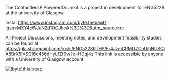 The ContactlessPiPoweredDrumkit is a project in development for ENG5228 at the university of Glasgow.

Insta: https://www.instagram.com/byte.thebeat?igsh=MXY4cWJuN2d1OGJhcA%3D%3D&utm_source=qr

All Project Discussions, meeting notes, and development feasibility studies can be found at https://gla.sharepoint.com/:o:/s/ENG5228RTEP/Er4JzmCRMUZCnUjhNUSQIA8BrX5IVSQI6c456dHyLfZf0w?e=HDqj4z
This link is accessible by anyone with a University of Glasgow account.

![(byte)this.beat;](http://url/to/img.png](https://github.com/GrantMaiden/ContactlessPiPoweredDrumkit/blob/main/docs/ByteThisBeat.jpg)https://github.com/GrantMaiden/ContactlessPiPoweredDrumkit/blob/main/docs/ByteThisBeat.jpg)
